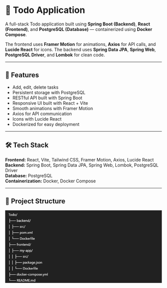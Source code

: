 # 📝 Todo Application

A full-stack Todo application built using **Spring Boot (Backend)**, **React (Frontend)**, and **PostgreSQL (Database)** — containerized using **Docker Compose**.  

The frontend uses **Framer Motion** for animations, **Axios** for API calls, and **Lucide React** for icons. The backend uses **Spring Data JPA**, **Spring Web**, **PostgreSQL Driver**, and **Lombok** for clean code.

---

## 🚀 Features

- Add, edit, delete tasks
- Persistent storage with PostgreSQL
- RESTful API built with Spring Boot
- Responsive UI built with React + Vite
- Smooth animations with Framer Motion
- Axios for API communication
- Icons with Lucide React
- Dockerized for easy deployment

---

## 🛠️ Tech Stack

**Frontend:** React, Vite, Tailwind CSS, Framer Motion, Axios, Lucide React  
**Backend:** Spring Boot, Spring Data JPA, Spring Web, Lombok, PostgreSQL Driver  
**Database:** PostgreSQL  
**Containerization:** Docker, Docker Compose  

---

## 📁 Project Structure

![alt text](sssssssssssss.png)